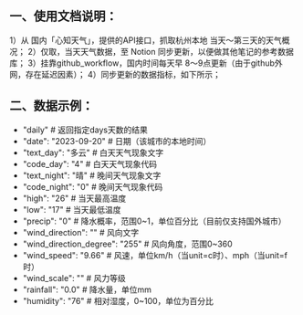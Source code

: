 ## 一、使用文档说明：
1）从 国内「心知天气」，提供的API接口，抓取杭州本地 当天～第三天的天气概况；
2）仅取，当天天气数据，至 Notion 同步更新，以便做其他笔记的参考数据库；
3）挂靠github_workflow，国内时间每天早 8～9点更新（由于github外网，存在延迟因素）；
4）同步更新的数据指标，如下所示；

## 二、数据示例：
* "daily" # 返回指定days天数的结果
* "date": "2023-09-20" # 日期（该城市的本地时间）
* "text_day": "多云" # 白天天气现象文字
* "code_day": "4" # 白天天气现象代码
* "text_night": "晴" # 晚间天气现象文字
* "code_night": "0" # 晚间天气现象代码
* "high": "26" # 当天最高温度
* "low": "17" # 当天最低温度
* "precip": "0" # 降水概率，范围0~1，单位百分比（目前仅支持国外城市）
* "wind_direction": "" # 风向文字
* "wind_direction_degree": "255" # 风向角度，范围0~360
* "wind_speed": "9.66" # 风速，单位km/h（当unit=c时）、mph（当unit=f时）
* "wind_scale": "" # 风力等级
* "rainfall": "0.0" # 降水量，单位mm
* "humidity": "76" # 相对湿度，0~100，单位为百分比

